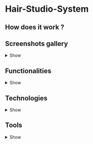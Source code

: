 # Hair-Studio-System


## How does it work ?


## Screenshots gallery

<details><summary>Show</summary>
<img src="https://user-images.githubusercontent.com/29862993/103154987-0cca8000-479c-11eb-99c3-2bd20fb3a69d.png" width="45%"></img> <img src="https://user-images.githubusercontent.com/29862993/103154988-0cca8000-479c-11eb-98e2-ad1ad3af8da1.png" width="45%"></img> <img src="https://user-images.githubusercontent.com/29862993/103154989-0d631680-479c-11eb-8c12-480e2a0a2a64.png" width="45%"></img> <img src="https://user-images.githubusercontent.com/29862993/103154990-0d631680-479c-11eb-9177-91f5dd3476af.png" width="45%"></img> <img src="https://user-images.githubusercontent.com/29862993/103154991-0dfbad00-479c-11eb-82b6-0536a0630dcd.png" width="45%"></img> <img src="https://user-images.githubusercontent.com/29862993/103154992-0dfbad00-479c-11eb-9f86-ba982b9dff67.png" width="45%"></img> <img src="https://user-images.githubusercontent.com/29862993/103154983-0b995300-479c-11eb-92fd-65a47cd8e45a.png" width="45%"></img> <img src="https://user-images.githubusercontent.com/29862993/103154984-0c31e980-479c-11eb-8dba-68b3c84cf879.jpg" width="45%"></img> <img src="https://user-images.githubusercontent.com/29862993/103154985-0cca8000-479c-11eb-9338-785d01f753ca.png" width="45%"></img> 
</details>

## Functionalities

<details><summary>Show</summary>
  
</details>

## Technologies

<details><summary>Show</summary>
  <p>
    
### Java
> Main back-end language.
>#### Maven
>> Managing libraries used in project.
>#### JavaFX
>> Main front-end technology.
>#### Jakarta Persistence Api (JPA)
>> ORM standard
>#### Hibernate
>> Framework for mapping Java objects to MySQL database.
### MySQL
> Database service used to store objects.
</details>

## Tools

<details><summary>Show</summary>
  <p>

### IntelliJ
>Java IDE
### Scene builder
>Build FXML files.
### GIT
>Used for team-development. 
>#### GitHub
>>Choosen GIT hosting.

</p>
</details>
